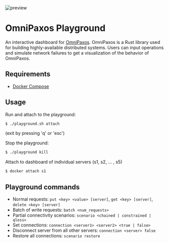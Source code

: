 ![preview](preview.gif)

# OmniPaxos Playground
An interactive dashboard for [OmniPaxos](https://omnipaxos.com/). OmniPaxos is a Rust library used for building highly-available distributed systems. Users can input operations and simulate network failures to get a visualization of the behavior of OmniPaxos.

## Requirements
- [Docker Compose](https://docs.docker.com/compose/install/)

## Usage
Run and attach to the playground:
```bash
$ ./playground.sh attach
```
(exit by pressing 'q' or 'esc')

Stop the playground:
```bash
$ ./playground kill
```
Attach to dashboard of individual servers (s1, s2, ... , s5)
```bash
$ docker attach s1
```

## Playground commands
- Normal requests: `put <key> <value> [server]`, `get <key> [server]`, `delete <key> [server]`
- Batch of write requests: `batch <num_requests>`
- Partial connectivity scenarios: `scenario <chained | constrained | qloss>`
- Set connections: `connection <server1> <server2> <true | false>`
- Disconnect server from all other servers: `connection <server> false`
- Restore all connections: `scenario restore`
